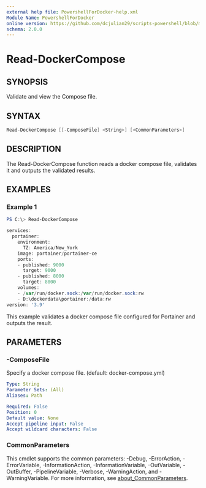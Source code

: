 ```yaml
---
external help file: PowershellForDocker-help.xml
Module Name: PowershellForDocker
online version: https://github.com/dcjulian29/scripts-powershell/blob/main/Modules/PowershellForDocker/docs/Read-DockerCompose.md
schema: 2.0.0
---
```


# Read-DockerCompose

## SYNOPSIS

Validate and view the Compose file.

## SYNTAX

```powershell
Read-DockerCompose [[-ComposeFile] <String>] [<CommonParameters>]
```

## DESCRIPTION

The Read-DockerCompose function reads a docker compose file, validates it and outputs the validated results.

## EXAMPLES

### Example 1

```powershell
PS C:\> Read-DockerCompose

services:
  portainer:
    environment:
      TZ: America/New_York
    image: portainer/portainer-ce
    ports:
    - published: 9000
      target: 9000
    - published: 8000
      target: 8000
    volumes:
    - /var/run/docker.sock:/var/run/docker.sock:rw
    - D:\dockerdata\portainer:/data:rw
version: '3.9'
```

This example validates a docker compose file configured for Portainer and outputs the result.

## PARAMETERS

### -ComposeFile

Specify a docker compose file. (default: docker-compose.yml)

```yaml
Type: String
Parameter Sets: (All)
Aliases: Path

Required: False
Position: 0
Default value: None
Accept pipeline input: False
Accept wildcard characters: False
```

### CommonParameters

This cmdlet supports the common parameters: -Debug, -ErrorAction, -ErrorVariable, -InformationAction, -InformationVariable, -OutVariable, -OutBuffer, -PipelineVariable, -Verbose, -WarningAction, and -WarningVariable. For more information, see [about_CommonParameters](http://go.microsoft.com/fwlink/?LinkID=113216).
